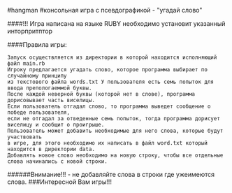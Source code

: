 
#hangman
#консольная игра с псевдографикой - "угадай слово"

####!!! Игра написана на языке RUBY необходимо установит указанный инторпритптор

####Правила игры:

    Запуск осуществляется из директории в которой находится исполняющий файл main.rb
    Игроку предлагается угадать слово, которое программа выбирает по случайному принципу
    из текстового файла words.txt У пользователя есть семь попыток для ввода препологаеммой буквы.
    После каждой неверной буквы (которой нет в слове), программа дорисовывает часть виселицы.
    Если пользователь отгадал слово, то программа выведет сообщение о победе пользователя,
    если не отгадал за отведенные семь попыток, тогда программа дорисует виселицу и сообщит о проигрыше.
    Пользователь может добавить необходимые для него слова, которые будут участвовать
    в игре, для этого необходимо их написать в файл word.txt который находится в директории data.
    Добавлять новое слово необходимо на новую строку, чтобы все отдельные слова начинались с новой строки.
     
######Внимание!!! - не добавляйте слова в строки где ужеимеются слова.
###Интересной Вам игры!!!

